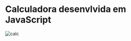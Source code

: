 # Calculadora desenvlvida em JavaScript

![calc](https://user-images.githubusercontent.com/14636384/138754303-aa7f8e6b-5232-4f2b-b90c-1613c8d1ec36.PNG)
